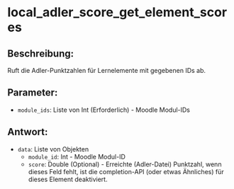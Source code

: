 # local_adler_score_get_element_scores

## Beschreibung:
Ruft die Adler-Punktzahlen für Lernelemente mit gegebenen IDs ab.

## Parameter:

- `module_ids`: Liste von Int (Erforderlich) - Moodle Modul-IDs

## Antwort:

- `data`: Liste von Objekten
    - `module_id`: Int - Moodle Modul-ID
    - `score`: Double (Optional) - Erreichte (Adler-Datei) Punktzahl, wenn dieses Feld fehlt, ist die completion-API (oder etwas Ähnliches) für dieses Element deaktiviert.
